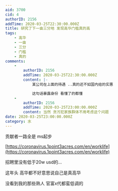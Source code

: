 ```yaml
---
aid: 3700
cid: 4
authorID: 2156
addTime: 2020-03-25T22:30:00.000Z
title: 研究了下一亩三分地 发现高华门槛真的高
tags:
    - 高华
    - 一亩
    - 三分
    - 门槛
    - 真的
comments:
    -
        authorID: 2156
        addTime: 2020-03-25T22:30:00.000Z
        content: |-
            某公司在上面的待遇 ..真的还不如国内给的实惠

            这句话暴露身份 看懂了的都懂
    -
        authorID: 2156
        addTime: 2020-03-25T23:00:00.000Z
        content: 当然 贪污犯家族群体不用考虑这个问题
date: 2020-03-25T23:00:00.000Z
category: 水
---
```


贡献者一路全是 ms起步

[https://coronavirus.1point3acres.com/en/worklife](https://coronavirus.1point3acres.com/en/worklife)

招聘里没有低于20w usd的...

这年头 高华都不好意思说自己是真高华

没看到我的那些熟人 官富x代都蛮低调的
